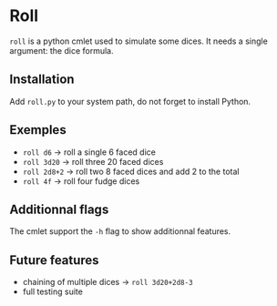 # Roll

`roll` is a python cmlet used to simulate some dices. It needs a single argument: the dice formula.

## Installation
Add `roll.py` to your system path, do not forget to install Python.

## Exemples
- `roll d6` -> roll a single 6 faced dice
- `roll 3d20` -> roll three 20 faced dices
- `roll 2d8+2` -> roll two 8 faced dices and add 2 to the total
- `roll 4f` -> roll four fudge dices

## Additionnal flags
The cmlet support the `-h` flag to show additionnal features.

## Future features
- chaining of multiple dices -> `roll 3d20+2d8-3`
- full testing suite